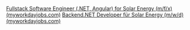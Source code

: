 [Fullstack Software Engineer (.NET, Angular) for Solar Energy (m/f/x) (myworkdayjobs.com)](https://fronius.wd3.myworkdayjobs.com/en-US/Job_Board/job/Vienna/Fullstack-Engineer--NET--Angular--fr-Solar-Energy--m-w-d-_REQ-10001475)
[Backend.NET Developer für Solar Energy (m/w/d) (myworkdayjobs.com)](https://fronius.wd3.myworkdayjobs.com/en-US/Job_Board/job/Thalheim-bei-Wels/Developer-Software-Development-SE_REQ-10002260)
